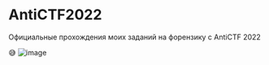 # AntiCTF2022
Официальные прохождения моих заданий на форензику с AntiCTF 2022

😅
![image](https://user-images.githubusercontent.com/101829424/187422615-40513547-85f6-44c7-8503-330aa64af7bc.png)
